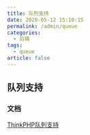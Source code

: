 ```yaml
---
title: 队列支持
date: 2020-05-12 15:10:15
permalink: /admin/queue
categories: 
  - 后端
tags: 
  - queue
article: false
---
```


## 队列支持

### 文档
[ThinkPHP队列支持](https://github.com/top-think/think-queue)
